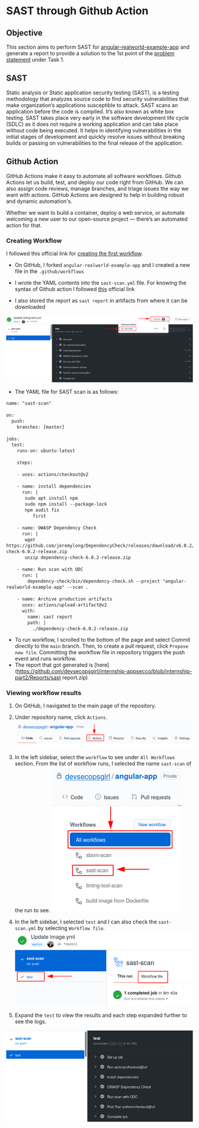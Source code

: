 # SAST through Github Action

## Objective

This section aims to perform SAST for [angular-realworld-example-app](https://github.com/gothinkster/angular-realworld-example-app) and generate a report to provide a solution to the 1st point of the [problem statement](https://cloud-native.netlify.app/problem-statement/) under Task 1.

## SAST

Static analysis or Static application security testing (SAST), is a testing methodology that analyzes source code to find security vulnerabilities that make organization’s applications susceptible to attack. SAST scans an application before the code is compiled. It’s also known as white box testing. SAST takes place very early in the software development life cycle (SDLC) as it does not require a working application and can take place without code being executed. It helps in identifying vulnerabilities in the initial stages of development and quickly resolve issues without breaking builds or passing on vulnerabilities to the final release of the application.

## Github Action

GitHub Actions make it easy to automate all software workflows. Github Actions let us build, test, and deploy our code right from GitHub. We can also assign code reviews, manage branches, and triage issues the way we want with actions. GitHub Actions are designed to help in building robust and dynamic automation's.

Whether we want to build a container, deploy a web service, or automate welcoming a new user to our open-source project — there’s an automated action for that.

### Creating Workflow 

I followed this official link for [creating the first workflow](https://docs.github.com/en/free-pro-team@latest/actions/quickstart#next-steps).


* On GitHub, I forked ``angular-realworld-example-app`` and I created a new file in the `.github/workflows`

* I wrote the YAML contents into the `sast-scan.yml` file. For knowing the syntax of Github action I followed [this](https://docs.github.com/en/free-pro-team@latest/actions/reference/workflow-syntax-for-github-actions#jobs) official link
  
* I also stored the report as `sast report` in artifacts from where it can be downloaded 

![](Images/sast-report.png)

* The YAML file for SAST scan is as follows:

```
name: "sast-scan"

on:
  push:
    branches: [master]

jobs:
  test:
    runs-on: ubuntu-latest
    
    steps:
    
    - uses: actions/checkout@v2
      
    - name: install dependencies
      run: | 
       sudo apt install npm
       sudo npm install --package-lock
       npm audit fix
          first 
     
    - name: OWASP Dependency Check
      run: |
       wget https://github.com/jeremylong/DependencyCheck/releases/download/v6.0.2/dependency-check-6.0.2-release.zip
       unzip dependency-check-6.0.2-release.zip
  
    - name: Run scan with ODC
      run: |
        dependency-check/bin/dependency-check.sh --project "angular-realworld-example-app" --scan .

    - name: Archive production artifacts
      uses: actions/upload-artifact@v2
      with:
        name: sast report
        path: |
          ./dependency-check-6.0.2-release.zip
```

* To run workflow, I scrolled to the bottom of the page and select Commit directly to the `main` branch. Then, to create a pull request, click `Propose new file`. Committing the workflow file in repository triggers the push event and runs workflow.
* The report that got generated is [here](https://github.com/devsecopsgirl/internship-appsecco/blob/internship-part2/Reports/sast report.zip)

### Viewing workflow results

1. On GitHub, I navigated to the main page of the repository.
2. Under repository name, click `Actions`. 
![](Images/actions.png)
3. In the left sidebar, select the `workflow` to see under `All Workflows` section. From the list of workflow runs, I selected the name `sast-scan` of the run to see. 
![](Images/action1.png)
4. In the left sidebar, I selected `test` and I can also check the `sast-scan.yml` by selecting `Workflow file`.
![](Images/action3.png)

5. Expand the `test` to view the results and each step expanded further to see the logs. 

![](Images/action4.png)

